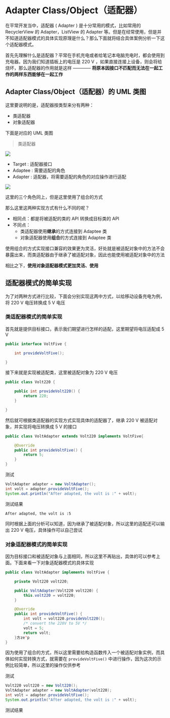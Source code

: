 # Adapter Class/Object（适配器）

在平常开发当中，适配器 ( Adapter ) 是十分常用的模式，比如常用的 RecyclerView 的 Adapter，ListView 的 Adapter 等。但是在经常使用，但是并不知道适配器模式的具体实现原理是什么？那么下面就将结合具体案例分析一下这个适配器模式。

首先先理解什么是适配器？平常在手机充电或者给笔记本电脑充电时，都会使用到充电器。因为我们知道插板上的电压是 220 V ，如果直接连接上设备，则会将给烧坏，那么适配器的作用就是这样 ———— **将原本因接口不匹配而无法在一起工作的两样东西能够在一起工作**

## Adapter Class/Object（适配器）的 UML 类图

这里要说明的是，适配器按类型来分有两种：
 + 类适配器
 + 对象适配器

下面是对应的 UML 类图

> 类适配器

![](https://github.com/InnoFang/DesignPatterns/blob/master/uml/class_adapter.png)

 + Target : 适配器接口
 + Adaptee : 需要适配的角色
 + Adapter : 适配器，将需要适配的角色的对应操作进行适配

![](https://github.com/InnoFang/DesignPatterns/blob/master/uml/object_adapter.png)

 这里的三个角色同上，但是这里使用了组合的方式

那么这里这两种实现方式有什么不同的呢？
 + 相同点：都是将被适配的类的 API 转换成目标类的 API
 + 不同点：
   - 类适配器使用**继承**的方式连接到 Adaptee 类
   - 对象适配器使用**组合**的方式连接到 Adaptee 类

使用组合的方式实现接口兼容的效果更为灵活，好处就是被适配对象中的方法不会暴露出来，而类适配器由于继承了被适配对象，因此也能使用被适配对象中的方法

相比之下，**使用对象适配器模式更加灵活、使用**

## 适配器模式的简单实现

为了对两种方式进行比较，下面会分别实现这两中方式，以给移动设备充电为例，将 220 V 电压转换成 5 V 电压

### 类适配器模式的简单实现

首先就是提供目标接口，表示我们期望进行怎样的适配，这里期望将电压适配成 5 V
```java
public interface VoltFive {

    int provideVoltFive();

}
```

接下来就是实现被适配类，这里被适配对象为 220 V 电压
```java
public class Volt220 {

    public int provideVolt220() {
        return 220;
    }

}
```

然后就可根据类适配器的实现方式实现具体的适配器了，继承 220 V 被适配对象，并实现将电压转换成 5 V 的接口
```java
public class VoltAdapter extends Volt220 implements VoltFive{

    @Override
    public int provideVoltFive() {
        return 5;
    }
}
```

测试
```java
VoltAdapter adapter = new VoltAdapter();
int volt = adapter.provideVoltFive();
System.out.println("After adapted, the volt is :" + volt);
```

测试结果
```console
After adapted, the volt is :5
```

同时根据上面的分析可以知道，因为继承了被适配对象，所以这里的适配还可以输出 220 V 电压，具体操作可以自己尝试


### 对象适配器模式的简单实现

因为目标接口和被适配对象与上面相同，所以这里不再贴出，具体的可以参考上面。下面来看一下对象适配器模式的具体实现
```java
public class VoltAdapter implements VoltFive {

    private Volt220 volt220;

    public VoltAdapter(Volt220 volt220) {
        this.volt220 = volt220;
    }

    @Override
    public int provideVoltFive() {
        int volt = volt220.provideVolt220();
        /* convert the 220V to 5V */
        volt = 5;
        return volt;
    }方ze'p
}
```

因为使用了组合的方式，所以这里需要给构造函数传入一个被适配对象实例，而具体如何实现转换方式，就需要在 `provideVoltFive()` 中进行操作，因为这次的示例比较简单，所以这里的操作仅供参考

测试
```java
Volt220 volt220 = new Volt220();
VoltAdapter adapter = new VoltAdapter(volt220);
int volt = adapter.provideVoltFive();
System.out.println("After adapted, the volt is :" + volt);
```

测试结果